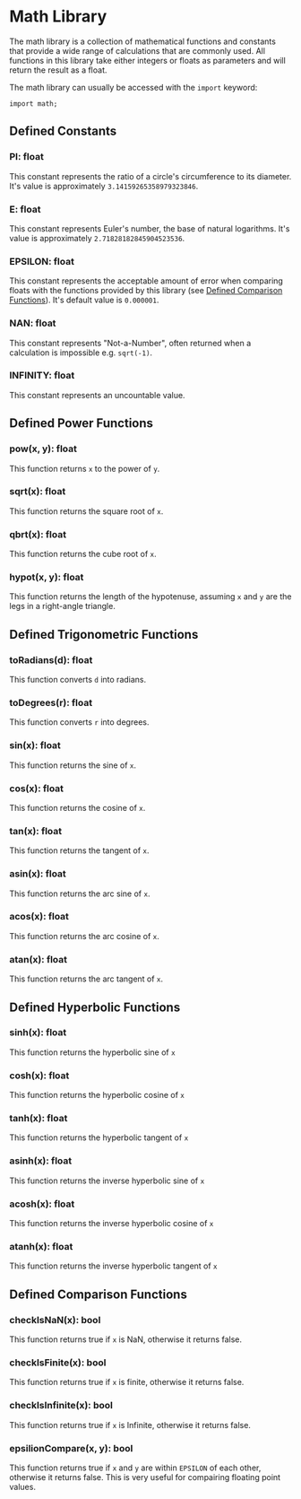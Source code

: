 # Math Library

The math library is a collection of mathematical functions and constants that provide a wide range of calculations that are commonly used. All functions in this library take either integers or floats as parameters and will return the result as a float.

The math library can usually be accessed with the `import` keyword:

```
import math;
```

## Defined Constants

### PI: float

This constant represents the ratio of a circle's circumference to its diameter. It's value is approximately `3.14159265358979323846`.

### E: float

This constant represents Euler's number, the base of natural logarithms. It's value is approximately `2.71828182845904523536`.

### EPSILON: float

This constant represents the acceptable amount of error when comparing floats with the functions provided by this library (see [Defined Comparison Functions](#defined-comparison-functions)). It's default value is `0.000001`.

### NAN: float

This constant represents "Not-a-Number", often returned when a calculation is impossible e.g. `sqrt(-1)`.

### INFINITY: float

This constant represents an uncountable value.

## Defined Power Functions

### pow(x, y): float

This function returns `x` to the power of `y`.

### sqrt(x): float

This function returns the square root of `x`.

### qbrt(x): float

This function returns the cube root of `x`.

### hypot(x, y): float

This function returns the length of the hypotenuse, assuming `x` and `y` are the legs in a right-angle triangle.

## Defined Trigonometric Functions

### toRadians(d): float

This function converts `d` into radians.

### toDegrees(r): float

This function converts `r` into degrees.

### sin(x): float

This function returns the sine of `x`.

### cos(x): float

This function returns the cosine of `x`.

### tan(x): float

This function returns the tangent of `x`.

### asin(x): float

This function returns the arc sine of `x`.

### acos(x): float

This function returns the arc cosine of `x`.

### atan(x): float

This function returns the arc tangent of `x`.

## Defined Hyperbolic Functions

### sinh(x): float

This function returns the hyperbolic sine of `x`

### cosh(x): float

This function returns the hyperbolic cosine of `x`

### tanh(x): float

This function returns the hyperbolic tangent of `x`

### asinh(x): float

This function returns the inverse hyperbolic sine of `x`

### acosh(x): float

This function returns the inverse hyperbolic cosine of `x`

### atanh(x): float

This function returns the inverse hyperbolic tangent of `x`

## Defined Comparison Functions

### checkIsNaN(x): bool

This function returns true if `x` is NaN, otherwise it returns false.

### checkIsFinite(x): bool

This function returns true if `x` is finite, otherwise it returns false.

### checkIsInfinite(x): bool

This function returns true if `x` is Infinite, otherwise it returns false.

### epsilionCompare(x, y): bool

This function returns true if `x` and `y` are within `EPSILON` of each other, otherwise it returns false. This is very useful for compairing floating point values.
